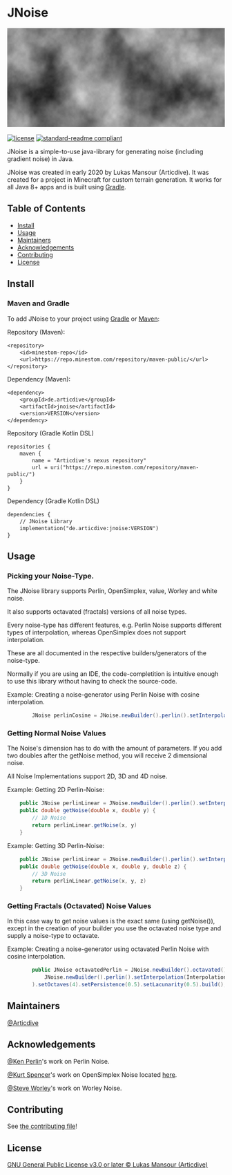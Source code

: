 # JNoise
![banner](banner.png)

[![license](https://img.shields.io/github/license/articdive/JNoise.svg)](../LICENSE)
[![standard-readme compliant](https://img.shields.io/badge/readme%20style-standard-brightgreen.svg?style=flat-square)](https://github.com/RichardLitt/standard-readme)

JNoise is a simple-to-use java-library for generating noise (including gradient noise) in Java.

JNoise was created in early 2020 by Lukas Mansour (Articdive). It was created for a project in Minecraft for custom terrain generation.
It works for all Java 8+ apps and is built using [Gradle](https://gradle.org/).

## Table of Contents
- [Install](#install)
- [Usage](#usage)
- [Maintainers](#maintainers)
- [Acknowledgements](#acknowledgements)
- [Contributing](#contributing)
- [License](#license)

## Install
### Maven and Gradle
To add JNoise to your project using [Gradle](https://gradle.org/) or [Maven](http://maven.apache.org/):

Repository (Maven):
```
<repository>
    <id>minestom-repo</id>
    <url>https://repo.minestom.com/repository/maven-public/</url>
</repository>
```
Dependency (Maven):
```
<dependency>
    <groupId>de.articdive</groupId>
    <artifactId>jnoise</artifactId>
    <version>VERSION</version>
</dependency>
```

Repository (Gradle Kotlin DSL)
```
repositories {
    maven {
        name = "Articdive's nexus repository"
        url = uri("https://repo.minestom.com/repository/maven-public/")
    }
}
```
Dependency (Gradle Kotlin DSL)
```
dependencies {
    // JNoise Library
    implementation("de.articdive:jnoise:VERSION")
}
```
## Usage

### Picking your Noise-Type.
The JNoise library supports Perlin, OpenSimplex, value, Worley and white noise.

It also supports octavated (fractals) versions of all noise types.

Every noise-type has different features, e.g. Perlin Noise supports different types of interpolation, whereas OpenSimplex does not support interpolation.

These are all documented in the respective builders/generators of the noise-type.

Normally if you are using an IDE, the code-completition is intuitive enough to use this library without having to check the source-code.

Example: Creating a noise-generator using Perlin Noise with cosine interpolation.
```java
        JNoise perlinCosine = JNoise.newBuilder().perlin().setInterpolation(InterpolationType.COSINE).setSeed(1729).build();
```

### Getting Normal Noise Values
The Noise's dimension has to do with the amount of parameters. If you add two doubles after the getNoise method, you will receive 2 dimensional noise.

All Noise Implementations support 2D, 3D and 4D noise.

Example: Getting 2D Perlin-Noise:
```java
    public JNoise perlinLinear = JNoise.newBuilder().perlin().setInterpolation(InterpolationType.LINEAR).setSeed(1629).build();
    public double getNoise(double x, double y) {
        // 1D Noise
        return perlinLinear.getNoise(x, y)
    }
```
Example: Getting 3D Perlin-Noise:
```java
    public JNoise perlinLinear = JNoise.newBuilder().perlin().setInterpolation(InterpolationType.LINEAR).setSeed(1629).build();
    public double getNoise(double x, double y, double z) {
        // 3D Noise
        return perlinLinear.getNoise(x, y, z)
    }
```

### Getting Fractals (Octavated) Noise Values
In this case way to get noise values is the exact same (using getNoise()), except in the creation of your builder you use the octavated noise type
and supply a noise-type to octavate.

Example: Creating a noise-generator using octavated Perlin Noise with cosine interpolation.
```java
        public JNoise octavatedPerlin = JNoise.newBuilder().octavated().setNoise(
            JNoise.newBuilder().perlin().setInterpolation(InterpolationType.COSINE).setSeed(1629).build()
        ).setOctaves(4).setPersistence(0.5).setLacunarity(0.5).build();
```

## Maintainers
[@Articdive](https://www.github.com/Articdive/)

## Acknowledgements
[@Ken Perlin](https://mrl.nyu.edu/~perlin/)'s work on Perlin Noise.

[@Kurt Spencer](https://www.github.com/KDotJpg)'s work on OpenSimplex Noise located [here](https://gist.github.com/KdotJPG/b1270127455a94ac5d19).

[@Steve Worley](http://weber.itn.liu.se/~stegu/TNM084-2017/worley-originalpaper.pdf)'s work on Worley Noise.

## Contributing
See [the contributing file](CONTRIBUTING.md)!

## License
[GNU General Public License v3.0 or later © Lukas Mansour (Articdive) ](../LICENSE)